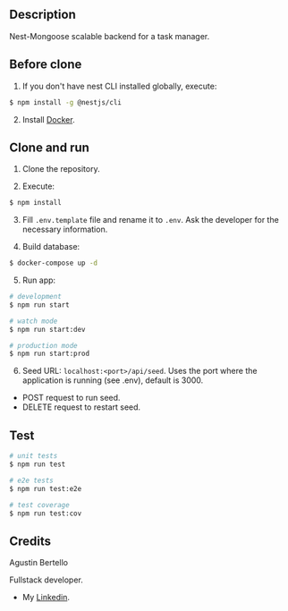 ## Description

Nest-Mongoose scalable backend for a task manager.

## Before clone

1. If you don't have nest CLI installed globally, execute:

```bash
$ npm install -g @nestjs/cli
```

2. Install [Docker](https://docs.docker.com/compose/install/).

## Clone and run

1. Clone the repository.

2. Execute:

```bash
$ npm install
```

3. Fill ```.env.template``` file and rename it to ```.env```. Ask the developer for the necessary information.

4. Build database:

```bash
$ docker-compose up -d
```

5. Run app:

```bash
# development
$ npm run start

# watch mode
$ npm run start:dev

# production mode
$ npm run start:prod
```

6. Seed URL: ```localhost:<port>/api/seed```. Uses the port where the application is running (see .env), default is 3000.

- POST request to run seed.
- DELETE request to restart seed.

## Test

```bash
# unit tests
$ npm run test

# e2e tests
$ npm run test:e2e

# test coverage
$ npm run test:cov
```

## Credits
Agustin Bertello

Fullstack developer.
- My [Linkedin](https://linkedin.com/in/agustín-bertello-b8b967150).
